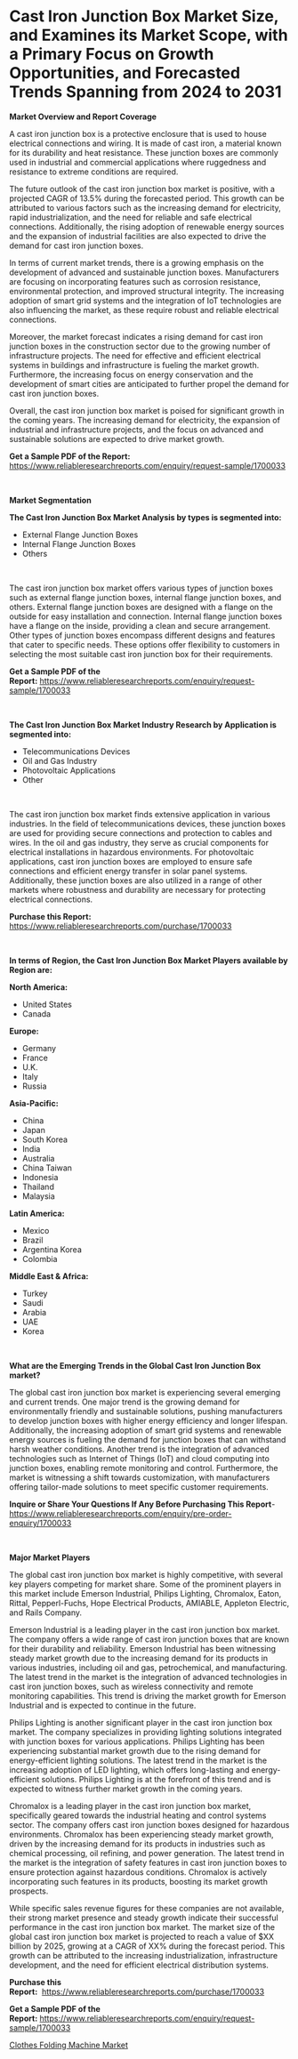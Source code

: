 <p><h1>Cast Iron Junction Box Market Size, and Examines its Market Scope, with a Primary Focus on Growth Opportunities, and Forecasted Trends Spanning from 2024 to 2031</h1></p><p><strong>Market Overview and Report Coverage</strong></p>
<p><p>A cast iron junction box is a protective enclosure that is used to house electrical connections and wiring. It is made of cast iron, a material known for its durability and heat resistance. These junction boxes are commonly used in industrial and commercial applications where ruggedness and resistance to extreme conditions are required.</p><p>The future outlook of the cast iron junction box market is positive, with a projected CAGR of 13.5% during the forecasted period. This growth can be attributed to various factors such as the increasing demand for electricity, rapid industrialization, and the need for reliable and safe electrical connections. Additionally, the rising adoption of renewable energy sources and the expansion of industrial facilities are also expected to drive the demand for cast iron junction boxes.</p><p>In terms of current market trends, there is a growing emphasis on the development of advanced and sustainable junction boxes. Manufacturers are focusing on incorporating features such as corrosion resistance, environmental protection, and improved structural integrity. The increasing adoption of smart grid systems and the integration of IoT technologies are also influencing the market, as these require robust and reliable electrical connections.</p><p>Moreover, the market forecast indicates a rising demand for cast iron junction boxes in the construction sector due to the growing number of infrastructure projects. The need for effective and efficient electrical systems in buildings and infrastructure is fueling the market growth. Furthermore, the increasing focus on energy conservation and the development of smart cities are anticipated to further propel the demand for cast iron junction boxes.</p><p>Overall, the cast iron junction box market is poised for significant growth in the coming years. The increasing demand for electricity, the expansion of industrial and infrastructure projects, and the focus on advanced and sustainable solutions are expected to drive market growth.</p></p>
<p><strong>Get a Sample PDF of the Report:</strong> <a href="https://www.reliableresearchreports.com/enquiry/request-sample/1700033">https://www.reliableresearchreports.com/enquiry/request-sample/1700033</a></p>
<p>&nbsp;</p>
<p><strong>Market Segmentation</strong></p>
<p><strong>The Cast Iron Junction Box Market Analysis by types is segmented into:</strong></p>
<p><ul><li>External Flange Junction Boxes</li><li>Internal Flange Junction Boxes</li><li>Others</li></ul></p>
<p>&nbsp;</p>
<p><p>The cast iron junction box market offers various types of junction boxes such as external flange junction boxes, internal flange junction boxes, and others. External flange junction boxes are designed with a flange on the outside for easy installation and connection. Internal flange junction boxes have a flange on the inside, providing a clean and secure arrangement. Other types of junction boxes encompass different designs and features that cater to specific needs. These options offer flexibility to customers in selecting the most suitable cast iron junction box for their requirements.</p></p>
<p><strong>Get a Sample PDF of the Report:</strong>&nbsp;<a href="https://www.reliableresearchreports.com/enquiry/request-sample/1700033">https://www.reliableresearchreports.com/enquiry/request-sample/1700033</a></p>
<p>&nbsp;</p>
<p><strong>The Cast Iron Junction Box Market Industry Research by Application is segmented into:</strong></p>
<p><ul><li>Telecommunications Devices</li><li>Oil and Gas Industry</li><li>Photovoltaic Applications</li><li>Other</li></ul></p>
<p>&nbsp;</p>
<p><p>The cast iron junction box market finds extensive application in various industries. In the field of telecommunications devices, these junction boxes are used for providing secure connections and protection to cables and wires. In the oil and gas industry, they serve as crucial components for electrical installations in hazardous environments. For photovoltaic applications, cast iron junction boxes are employed to ensure safe connections and efficient energy transfer in solar panel systems. Additionally, these junction boxes are also utilized in a range of other markets where robustness and durability are necessary for protecting electrical connections.</p></p>
<p><strong>Purchase this Report:</strong>&nbsp; <a href="https://www.reliableresearchreports.com/purchase/1700033">https://www.reliableresearchreports.com/purchase/1700033</a></p>
<p>&nbsp;</p>
<p><strong>In terms of Region, the Cast Iron Junction Box Market Players available by Region are:</strong></p>
<p>
    <p> <strong> North America: </strong>
        <ul>
            <li>United States</li>
            <li>Canada</li>
        </ul>
        </p> 
    <p> <strong> Europe: </strong>
        <ul>
            <li>Germany</li>
            <li>France</li>
            <li>U.K.</li>
            <li>Italy</li>
            <li>Russia</li>
        </ul>
        </p> 
    <p> <strong> Asia-Pacific: </strong>
        <ul>
            <li>China</li>
            <li>Japan</li>
            <li>South Korea</li>
            <li>India</li>
            <li>Australia</li>
            <li>China Taiwan</li>
            <li>Indonesia</li>
            <li>Thailand</li>
            <li>Malaysia</li>
        </ul>
        </p> 
    <p> <strong> Latin America: </strong>
        <ul>
            <li>Mexico</li>
            <li>Brazil</li>
            <li>Argentina Korea</li>
            <li>Colombia</li>
        </ul>
        </p> 
    <p> <strong> Middle East & Africa: </strong>
        <ul>
            <li>Turkey</li>
            <li>Saudi</li>
            <li>Arabia</li>
            <li>UAE</li>
            <li>Korea</li>
        </ul>
    </p>
    </p>
<p>&nbsp;</p>
<p><strong>What are the Emerging Trends in the Global Cast Iron Junction Box market?</strong></p>
<p><p>The global cast iron junction box market is experiencing several emerging and current trends. One major trend is the growing demand for environmentally friendly and sustainable solutions, pushing manufacturers to develop junction boxes with higher energy efficiency and longer lifespan. Additionally, the increasing adoption of smart grid systems and renewable energy sources is fueling the demand for junction boxes that can withstand harsh weather conditions. Another trend is the integration of advanced technologies such as Internet of Things (IoT) and cloud computing into junction boxes, enabling remote monitoring and control. Furthermore, the market is witnessing a shift towards customization, with manufacturers offering tailor-made solutions to meet specific customer requirements.</p></p>
<p><strong>Inquire or Share Your Questions If Any Before Purchasing This Report</strong>- <a href="https://www.reliableresearchreports.com/enquiry/pre-order-enquiry/1700033">https://www.reliableresearchreports.com/enquiry/pre-order-enquiry/1700033</a></p>
<p>&nbsp;</p>
<p><strong>Major Market Players</strong></p>
<p><p>The global cast iron junction box market is highly competitive, with several key players competing for market share. Some of the prominent players in this market include Emerson Industrial, Philips Lighting, Chromalox, Eaton, Rittal, Pepperl-Fuchs, Hope Electrical Products, AMIABLE, Appleton Electric, and Rails Company. </p><p>Emerson Industrial is a leading player in the cast iron junction box market. The company offers a wide range of cast iron junction boxes that are known for their durability and reliability. Emerson Industrial has been witnessing steady market growth due to the increasing demand for its products in various industries, including oil and gas, petrochemical, and manufacturing. The latest trend in the market is the integration of advanced technologies in cast iron junction boxes, such as wireless connectivity and remote monitoring capabilities. This trend is driving the market growth for Emerson Industrial and is expected to continue in the future. </p><p>Philips Lighting is another significant player in the cast iron junction box market. The company specializes in providing lighting solutions integrated with junction boxes for various applications. Philips Lighting has been experiencing substantial market growth due to the rising demand for energy-efficient lighting solutions. The latest trend in the market is the increasing adoption of LED lighting, which offers long-lasting and energy-efficient solutions. Philips Lighting is at the forefront of this trend and is expected to witness further market growth in the coming years. </p><p>Chromalox is a leading player in the cast iron junction box market, specifically geared towards the industrial heating and control systems sector. The company offers cast iron junction boxes designed for hazardous environments. Chromalox has been experiencing steady market growth, driven by the increasing demand for its products in industries such as chemical processing, oil refining, and power generation. The latest trend in the market is the integration of safety features in cast iron junction boxes to ensure protection against hazardous conditions. Chromalox is actively incorporating such features in its products, boosting its market growth prospects. </p><p>While specific sales revenue figures for these companies are not available, their strong market presence and steady growth indicate their successful performance in the cast iron junction box market. The market size of the global cast iron junction box market is projected to reach a value of $XX billion by 2025, growing at a CAGR of XX% during the forecast period. This growth can be attributed to the increasing industrialization, infrastructure development, and the need for efficient electrical distribution systems.</p></p>
<p><strong>Purchase this Report:</strong>&nbsp;&nbsp;<a href="https://www.reliableresearchreports.com/purchase/1700033">https://www.reliableresearchreports.com/purchase/1700033</a></p>
<p></p>
<p><strong>Get a Sample PDF of the Report:</strong>&nbsp;<a href="https://www.reliableresearchreports.com/enquiry/request-sample/1700033">https://www.reliableresearchreports.com/enquiry/request-sample/1700033</a></p>
<p><p><a href="https://github.com/rahu1506/Market-Research-Report-List-2/blob/main/clothes-folding-machine-market.md">Clothes Folding Machine Market</a></p></p>
